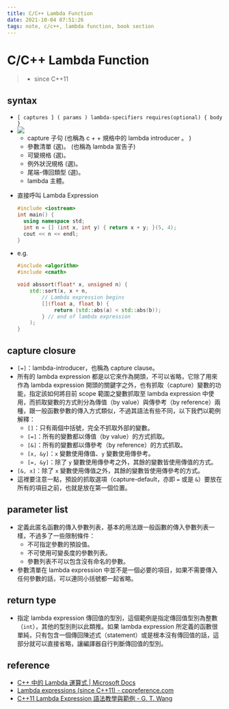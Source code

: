 ```yaml
---
title: C/C++ Lambda Function
date: 2021-10-04 07:51:26
tags: note, c/c++, lambda function, book section
---
```


# C/C++ Lambda Function
> - since C++11

## syntax
- `[ captures ] ( params ) lambda-specifiers requires(optional) { body }`
- ![](https://i.imgur.com/vC2eLst.png)
    - capture 子句 (也稱為 c + + 規格中的 lambda introducer 。 )
    * 參數清單 (選)。 (也稱為 lambda 宣告子)
    * 可變規格 (選)。
    * 例外狀況規格 (選)。
    * 尾端-傳回類型 (選)。
    * lambda 主體。
<!--more-->
* 直接呼叫 Lambda Expression
    ```cpp
    #include <iostream>
    int main() {
      using namespace std;
      int n = [] (int x, int y) { return x + y; }(5, 4);
      cout << n << endl;
    }
    ```
- e.g.
    ```cpp
    #include <algorithm>
    #include <cmath>

    void abssort(float* x, unsigned n) {
        std::sort(x, x + n,
            // Lambda expression begins
            [](float a, float b) {
                return (std::abs(a) < std::abs(b));
            } // end of lambda expression
        );
    }
    ```
## capture closure
- `[=]`：lambda-introducer，也稱為 capture clause。
- 所有的 lambda expression 都是以它來作為開頭，不可以省略，它除了用來作為 lambda expression 開頭的關鍵字之外，也有抓取（capture）變數的功能，指定該如何將目前 scope 範圍之變數抓取至 lambda expression 中使用，而抓取變數的方式則分為傳值（by value）與傳參考（by reference）兩種，跟一般函數參數的傳入方式類似，不過其語法有些不同，以下我們以範例解釋：
    -   `[]`：只有兩個中括號，完全不抓取外部的變數。
    -   `[=]`：所有的變數都以傳值（by value）的方式抓取。
    -   `[&]`：所有的變數都以傳參考（by reference）的方式抓取。
    -   `[x, &y]`：`x` 變數使用傳值、`y` 變數使用傳參考。
    -   `[=, &y]`：除了 `y` 變數使用傳參考之外，其餘的變數皆使用傳值的方式。
-   `[&, x]`：除了 `x` 變數使用傳值之外，其餘的變數皆使用傳參考的方式。
- 這裡要注意一點，預設的抓取選項（capture-default，亦即 `=` 或是 `&`）要放在所有的項目之前，也就是放在第一個位置。

## parameter list
- 定義此匿名函數的傳入參數列表，基本的用法跟一般函數的傳入參數列表一樣，不過多了一些限制條件：
    -   不可指定參數的預設值。
    -   不可使用可變長度的參數列表。
    -   參數列表不可以包含沒有命名的參數。
- 參數清單在 lambda expression 中並不是一個必要的項目，如果不需要傳入任何參數的話，可以連同小括號都一起省略。

## return type
- 指定 lambda expression 傳回值的型別，這個範例是指定傳回值型別為整數（`int`），其他的型別則以此類推。如果 lambda expression 所定義的函數很單純，只有包含一個傳回陳述式（statement）或是根本沒有傳回值的話，這部分就可以直接省略，讓編譯器自行判斷傳回值的型別。


## reference
- [C++ 中的 Lambda 運算式 | Microsoft Docs](https://docs.microsoft.com/zh-tw/cpp/cpp/lambda-expressions-in-cpp?view=msvc-160)
- [Lambda expressions (since C++11) - cppreference.com](https://en.cppreference.com/w/cpp/language/lambda)
- [C++11 Lambda Expression 語法教學與範例 - G. T. Wang](https://blog.gtwang.org/programming/lambda-expression-in-c11/)